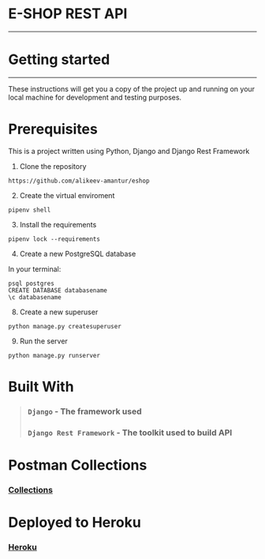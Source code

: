 # E-SHOP REST API
---
# Getting started
---
These instructions will get you a copy of the project up and running on your local machine for development and testing purposes. 
# Prerequisites
This is a project written using Python, Django and Django Rest Framework
1. Clone the repository
```
https://github.com/alikeev-amantur/eshop
```
2. Create the virtual enviroment
 ```
pipenv shell
```
3. Install the requirements
```
pipenv lock --requirements
```
4. Create a new PostgreSQL database

In your terminal:
```
psql postgres
CREATE DATABASE databasename
\c databasename
```
8. Create a new superuser
```
python manage.py createsuperuser
```
9. Run the server
```
python manage.py runserver
```
# Built With

> ### `Django` - The framework used
> ### `Django Rest Framework` - The toolkit used to build API

# Postman Collections

### [Collections](https://www.postman.com/alikeev/workspace/shop/documentation/21365813-e1719250-cfed-4318-8d9f-c596b2deb7ef)

# Deployed to Heroku

### [Heroku](https://bruhshop.herokuapp.com/)